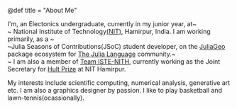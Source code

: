 @def title = "About Me"

I&#39;m, an Electonics undergraduate, currently in my junior year, at~~~<br>~~~
National Institute of Technology[(NIT)](https://nith.ac.in/), Hamirpur, India.
I am working primarily, as a ~~~<br>~~~Julia Seasons of Contributions(JSoC) student developer, on the [JuliaGeo](https://juliageo.org/) package ecosystem for [The Julia Language](https://julialang.org/) community.~~~<br>~~~
I am also a member of [Team ISTE-NITH](https://istenith.com/), currently working as the Joint Secretary for [Hult Prize](http://www.hultprizeat.com/nit) at NIT Hamirpur.

My interests include scientific computing, numerical analysis, generative art etc. I am also a graphics designer by passion. I like to play basketball and lawn-tennis(ocassionally). 
